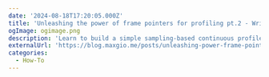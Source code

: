 ```yaml
---
date: '2024-08-18T17:20:05.000Z'
title: '‍Unleashing the power of frame pointers for profiling pt.2 - Writing a simple profiler'
ogImage: ogimage.png
description: 'Learn to build a simple sampling-based continuous profiler with eBPF'
externalUrl: 'https://blog.maxgio.me/posts/unleashing-power-frame-pointers-writing-simple-continuous-profiler/'
categories:
  - How-To
---
```

